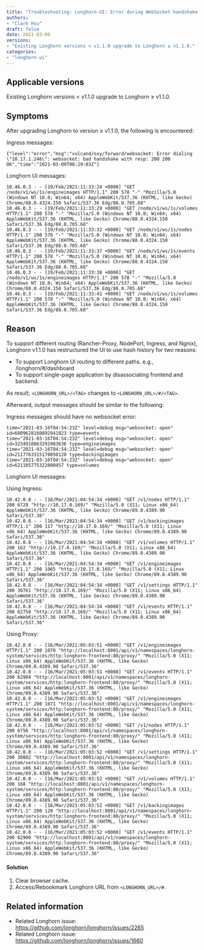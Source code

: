 ```yaml
---
title: "Troubleshooting: Longhorn-UI: Error during WebSocket handshake: Unexpected response code: 200 #2265"
authors:
- "Clark Hsu"
draft: false
date: 2021-03-09
versions:
- "Existing Longhorn versions < v1.1.0 upgrade to Longhorn ≥ v1.1.0."
categories:
- "longhorn-ui"
---
```


## Applicable versions

Existing Longhorn versions < v1.1.0 upgrade to Longhorn ≥ v1.1.0.

## Symptoms

After upgrading Longhorn to version ≥ v1.1.0, the following is encountered:

Ingress messages:

```
{"level":"error","msg":"vulcand/oxy/forward/websocket: Error dialing \"10.17.1.246\": websocket: bad handshake with resp: 200 200 OK","time":"2021-03-09T08:29:03Z"}
```
<!-- truncate -->

Longhorn UI messages:

```
10.46.0.3 - - [19/Feb/2021:11:33:24 +0000] "GET /node/v1/ws/1s/engineimages HTTP/1.1" 200 578 "-" "Mozilla/5.0 (Windows NT 10.0; Win64; x64) AppleWebKit/537.36 (KHTML, like Gecko) Chrome/88.0.4324.150 Safari/537.36 Edg/88.0.705.68"
10.46.0.3 - - [19/Feb/2021:11:33:29 +0000] "GET /node/v1/ws/1s/volumes HTTP/1.1" 200 578 "-" "Mozilla/5.0 (Windows NT 10.0; Win64; x64) AppleWebKit/537.36 (KHTML, like Gecko) Chrome/88.0.4324.150 Safari/537.36 Edg/88.0.705.68"
10.46.0.3 - - [19/Feb/2021:11:33:32 +0000] "GET /node/v1/ws/1s/nodes HTTP/1.1" 200 578 "-" "Mozilla/5.0 (Windows NT 10.0; Win64; x64) AppleWebKit/537.36 (KHTML, like Gecko) Chrome/88.0.4324.150 Safari/537.36 Edg/88.0.705.68"
10.46.0.3 - - [19/Feb/2021:11:33:37 +0000] "GET /node/v1/ws/1s/events HTTP/1.1" 200 578 "-" "Mozilla/5.0 (Windows NT 10.0; Win64; x64) AppleWebKit/537.36 (KHTML, like Gecko) Chrome/88.0.4324.150 Safari/537.36 Edg/88.0.705.68"
10.46.0.3 - - [19/Feb/2021:11:33:38 +0000] "GET /node/v1/ws/1s/engineimages HTTP/1.1" 200 578 "-" "Mozilla/5.0 (Windows NT 10.0; Win64; x64) AppleWebKit/537.36 (KHTML, like Gecko) Chrome/88.0.4324.150 Safari/537.36 Edg/88.0.705.68"
10.46.0.3 - - [19/Feb/2021:11:33:41 +0000] "GET /node/v1/ws/1s/volumes HTTP/1.1" 200 578 "-" "Mozilla/5.0 (Windows NT 10.0; Win64; x64) AppleWebKit/537.36 (KHTML, like Gecko) Chrome/88.0.4324.150 Safari/537.36 Edg/88.0.705.68"
```

## Reason

To support different routing (Rancher-Proxy, NodePort, Ingress, and Ngnix), Longhorn v1.1.0 has restructured the UI to use hash history for two reasons:

- To support Longhorn UI routing to different paths. e.g., /longhorn/#/dashboard
- To support single-page application by disassociating frontend and backend.

As result, `<LONGHORN_URL>/<TAG>` changes to `<LONGHORN_URL>/#/<TAG>`.

Afterward, output messages should be similar to the following:

Ingress messages should have no websocket error:

```
time="2021-03-16T04:54:23Z" level=debug msg="websocket: open" id=6809628160892941023 type=events
time="2021-03-16T04:54:23Z" level=debug msg="websocket: open" id=3234910863291903636 type=engineimages
time="2021-03-16T04:54:23Z" level=debug msg="websocket: open" id=2117763315178050120 type=backingimages
time="2021-03-16T04:54:23Z" level=debug msg="websocket: open" id=621105775322000457 type=volumes
```

Longhorn UI messages:

Using Ingress:

```
10.42.0.8 - - [16/Mar/2021:04:54:34 +0000] "GET /v1/nodes HTTP/1.1" 200 6729 "http://10.17.0.169/" "Mozilla/5.0 (X11; Linux x86_64) AppleWebKit/537.36 (KHTML, like Gecko) Chrome/89.0.4389.90 Safari/537.36"
10.42.0.8 - - [16/Mar/2021:04:54:34 +0000] "GET /v1/backingimages HTTP/1.1" 200 117 "http://10.17.0.169/" "Mozilla/5.0 (X11; Linux x86_64) AppleWebKit/537.36 (KHTML, like Gecko) Chrome/89.0.4389.90 Safari/537.36"
10.42.0.8 - - [16/Mar/2021:04:54:34 +0000] "GET /v1/volumes HTTP/1.1" 200 162 "http://10.17.0.169/" "Mozilla/5.0 (X11; Linux x86_64) AppleWebKit/537.36 (KHTML, like Gecko) Chrome/89.0.4389.90 Safari/537.36"
10.42.0.8 - - [16/Mar/2021:04:54:34 +0000] "GET /v1/engineimages HTTP/1.1" 200 1065 "http://10.17.0.169/" "Mozilla/5.0 (X11; Linux x86_64) AppleWebKit/537.36 (KHTML, like Gecko) Chrome/89.0.4389.90 Safari/537.36"
10.42.0.8 - - [16/Mar/2021:04:54:34 +0000] "GET /v1/settings HTTP/1.1" 200 30761 "http://10.17.0.169/" "Mozilla/5.0 (X11; Linux x86_64) AppleWebKit/537.36 (KHTML, like Gecko) Chrome/89.0.4389.90 Safari/537.36"
10.42.0.8 - - [16/Mar/2021:04:54:34 +0000] "GET /v1/events HTTP/1.1" 200 62750 "http://10.17.0.169/" "Mozilla/5.0 (X11; Linux x86_64) AppleWebKit/537.36 (KHTML, like Gecko) Chrome/89.0.4389.90 Safari/537.36"
```

Using Proxy:

```
10.42.0.0 - - [16/Mar/2021:05:03:51 +0000] "GET /v1/engineimages HTTP/1.1" 200 1070 "http://localhost:8001/api/v1/namespaces/longhorn-system/services/http:longhorn-frontend:80/proxy/" "Mozilla/5.0 (X11; Linux x86_64) AppleWebKit/537.36 (KHTML, like Gecko) Chrome/89.0.4389.90 Safari/537.36"
10.42.0.0 - - [16/Mar/2021:05:03:51 +0000] "GET /v1/events HTTP/1.1" 200 62904 "http://localhost:8001/api/v1/namespaces/longhorn-system/services/http:longhorn-frontend:80/proxy/" "Mozilla/5.0 (X11; Linux x86_64) AppleWebKit/537.36 (KHTML, like Gecko) Chrome/89.0.4389.90 Safari/537.36"
10.42.0.0 - - [16/Mar/2021:05:03:52 +0000] "GET /v1/engineimages HTTP/1.1" 200 1071 "http://localhost:8001/api/v1/namespaces/longhorn-system/services/http:longhorn-frontend:80/proxy/" "Mozilla/5.0 (X11; Linux x86_64) AppleWebKit/537.36 (KHTML, like Gecko) Chrome/89.0.4389.90 Safari/537.36"
10.42.0.0 - - [16/Mar/2021:05:03:52 +0000] "GET /v1/nodes HTTP/1.1" 200 6756 "http://localhost:8001/api/v1/namespaces/longhorn-system/services/http:longhorn-frontend:80/proxy/" "Mozilla/5.0 (X11; Linux x86_64) AppleWebKit/537.36 (KHTML, like Gecko) Chrome/89.0.4389.90 Safari/537.36"
10.42.0.0 - - [16/Mar/2021:05:03:52 +0000] "GET /v1/settings HTTP/1.1" 200 30882 "http://localhost:8001/api/v1/namespaces/longhorn-system/services/http:longhorn-frontend:80/proxy/" "Mozilla/5.0 (X11; Linux x86_64) AppleWebKit/537.36 (KHTML, like Gecko) Chrome/89.0.4389.90 Safari/537.36"
10.42.0.0 - - [16/Mar/2021:05:03:52 +0000] "GET /v1/volumes HTTP/1.1" 200 168 "http://localhost:8001/api/v1/namespaces/longhorn-system/services/http:longhorn-frontend:80/proxy/" "Mozilla/5.0 (X11; Linux x86_64) AppleWebKit/537.36 (KHTML, like Gecko) Chrome/89.0.4389.90 Safari/537.36"
10.42.0.0 - - [16/Mar/2021:05:03:52 +0000] "GET /v1/backingimages HTTP/1.1" 200 120 "http://localhost:8001/api/v1/namespaces/longhorn-system/services/http:longhorn-frontend:80/proxy/" "Mozilla/5.0 (X11; Linux x86_64) AppleWebKit/537.36 (KHTML, like Gecko) Chrome/89.0.4389.90 Safari/537.36"
10.42.0.0 - - [16/Mar/2021:05:03:52 +0000] "GET /v1/events HTTP/1.1" 200 62900 "http://localhost:8001/api/v1/namespaces/longhorn-system/services/http:longhorn-frontend:80/proxy/" "Mozilla/5.0 (X11; Linux x86_64) AppleWebKit/537.36 (KHTML, like Gecko) Chrome/89.0.4389.90 Safari/537.36"
```

#### Solution

1. Clear browser cache.
2. Access/Rebookmark Longhorn URL from `<LONGHORN_URL>/#`.

## Related information

* Related Longhorn issue: https://github.com/longhorn/longhorn/issues/2265
* Related Longhorn issue: https://github.com/longhorn/longhorn/issues/1660
